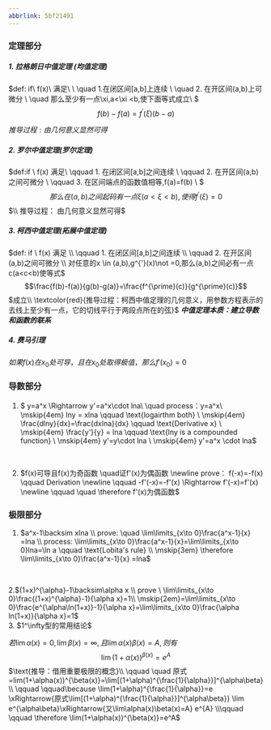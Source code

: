 ```yaml
---
abbrlink: 5bf21491
---
```

### 定理部分
##### 1. 拉格朗日中值定理 (均值定理)
$def: if\ f(x)\ 满足\ \\ \quad 1.在闭区间[a,b]上连续 \\ \quad 2. 在开区间(a,b)上可微分
    \\ \quad 那么至少有一点\xi,a<\xi <b,使下面等式成立\\ $ $$ f(b)-f(a)=f^{\prime}(\xi)(b-a)$$
    
$推导过程:
由几何意义显然可得$

##### 2. 罗尔中值定理(罗尔定理)

$def:if \ f(x) 满足\\
    \qquad 1. 在闭区间[a,b]之间连续 \\
    \qquad 2. 在开区间(a,b)之间可微分 \\
    \qquad 3. 在区间端点的函数值相等,f(a)=f(b) \\
    $ $$那么在(a,b)之间起码有一点\xi (a<\xi <b),使得f^{'}(\xi)=0$$ $\\
    推导过程： 由几何意义显然可得$

##### 3. 柯西中值定理(拓展中值定理)
$def: if \ f(x) 满足 \\
    \qquad 1. 在闭区间[a,b]之间连续 \\
    \qquad 2. 在开区间(a,b)之间可微分 \\
    对任意的x \in (a,b),g^{'}(x)\not =0,那么(a,b)之间必有一点c(a<c<b)使等式$
$$\frac{f(b)-f(a)}{g(b)-g(a)}=\frac{f^{\prime}(c)}{g^{\prime}(c)}$$
$成立\\ \textcolor{red}{推导过程：柯西中值定理的几何意义，用参数方程表示的去线上至少有一点，它的切线平行于两段点所在的弦}$
 ***中值定理本质：建立导数和函数的联系***

##### 4. 费马引理
$如果f(x)在x_0处可导，且在x_0处取得极值，那么f'(x_0)=0$







### 导数部分

1. $  y=a^x \Rightarrow y'=a^x\cdot lna\\
 \quad process：y=a^x\\
\mskip{4em} lny = xlna \qquad \text{logairthm both}
\\ \mskip{4em} \frac{dlny}{dx}=\frac{dxlna}{dx} \qquad \text{Derivative x}
\\ \mskip{4em} \frac{y'}{y}  = lna \qquad  \text{lny is a compounded function}
\\ \mskip{4em} y'=y\cdot lna
\\ \mskip{4em} y'=a^x \cdot lna$

<br>

2. $f(x)可导且f(x)为奇函数 \quad证f'(x)为偶函数
\newline prove： f(-x)=-f(x) \qquad Derivation
\newline \qquad  -f'(-x)=-f'(x) \Rightarrow f'(-x)=f'(x)
\newline  \qquad \quad  \therefore f'(x)为偶函数$





### 极限部分
1. $a^x-1\backsim xlna \\
prove: \quad \lim\limits_{x\to 0}\frac{a^x-1}{x} =lna
\\ process: \lim\limits_{x\to 0}\frac{a^x-1}{x}=\lim\limits_{x\to 0}lna=\ln a \qquad \text{Lobita's rule}
\\ \mskip{3em} \therefore  \lim\limits_{x\to 0}\frac{a^x-1}{x} =lna$
<br>

2.$(1+x)^{\alpha}-1\backsim\alpha x
\\ prove \ \lim\limits_{x\to 0}\frac{(1+x)^{\alpha}-1}{\alpha x}=1\\
\mskip{2em}=\lim\limits_{x\to 0}\frac{e^{\alpha\ln(1+x)}-1}{\alpha x}=\lim\limits_{x\to 0}\frac{\alpha ln(1+x)}{\alpha x}=1$
<br>
3.  $1^\infty型的常用结论$
    
$若\lim\limits\alpha(x)=0,\lim\limits\beta(x)=\infty,且\lim\alpha(x)\beta(x)=A,则有$
    $$\lim(1+\alpha(x))^{\beta(x)}=e^A$$
$\text{推导：借用重要极限的概念}\\ 
\qquad \quad 原式=lim(1+\alpha(x))^{\beta(x)}=\lim[(1+\alpha)^{\frac{1}{\alpha}}]^{\alpha\beta} \\ \qquad \qquad\because \lim(1+\alpha)^{\frac{1}{\alpha}}=e \xRightarrow{原式\lim[(1+\alpha)^{\frac{1}{\alpha}}]^{\alpha\beta}} \lim e^{\alpha\beta}\xRightarrow{又\lim\alpha(x)\beta(x)=A} e^{A} 
\\\qquad \qquad \therefore \lim(1+\alpha(x))^{\beta(x)}=e^A$